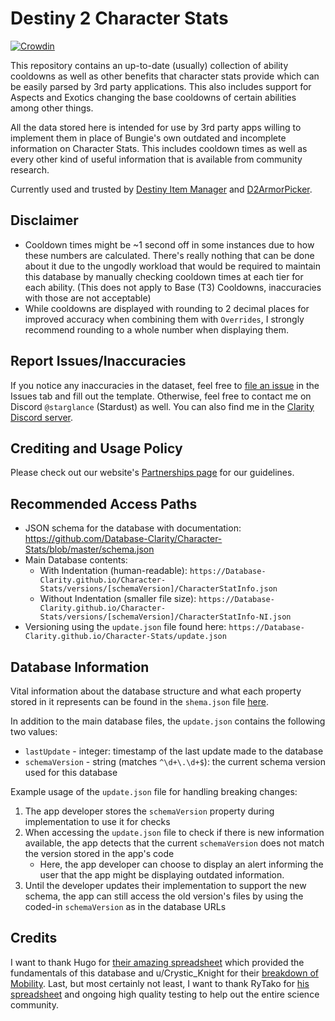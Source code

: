 # Destiny 2 Character Stats

[![Crowdin](https://badges.crowdin.net/clarity-d2-character-stats/localized.svg)](https://crowdin.com/project/clarity-d2-character-stats)

This repository contains an up-to-date (usually) collection of ability cooldowns as well as other benefits that character stats provide which can be easily parsed by 3rd party applications. This also includes support for Aspects and Exotics changing the base cooldowns of certain abilities among other things.

All the data stored here is intended for use by 3rd party apps willing to implement them in place of Bungie's own outdated and incomplete information on Character Stats. This includes cooldown times as well as every other kind of useful information that is available from community research.

Currently used and trusted by [Destiny Item Manager](https://dim.gg/) and [D2ArmorPicker](https://d2armorpicker.com/).

## Disclaimer

- Cooldown times might be ~1 second off in some instances due to how these numbers are calculated. There's really nothing that can be done about it due to the ungodly workload that would be required to maintain this database by manually checking cooldown times at each tier for each ability. (This does not apply to Base (T3) Cooldowns, inaccuracies with those are not acceptable)
- While cooldowns are displayed with rounding to 2 decimal places for improved accuracy when combining them with `Overrides`, I strongly recommend rounding to a whole number when displaying them.

## Report Issues/Inaccuracies

If you notice any inaccuracies in the dataset, feel free to [file an issue](https://github.com/Database-Clarity/Character-Stats/issues/new/choose) in the Issues tab and fill out the template.
Otherwise, feel free to contact me on Discord `@starglance` (Stardust) as well. You can also find me in the [Clarity Discord server](https://url.d2clarity.com/discord).

## Crediting and Usage Policy

Please check out our website's [Partnerships page](https://www.d2clarity.com/partnerships) for our guidelines.

## Recommended Access Paths

- JSON schema for the database with documentation: <https://github.com/Database-Clarity/Character-Stats/blob/master/schema.json>
- Main Database contents:
  - With Indentation (human-readable): `https://Database-Clarity.github.io/Character-Stats/versions/[schemaVersion]/CharacterStatInfo.json`
  - Without Indentation (smaller file size): `https://Database-Clarity.github.io/Character-Stats/versions/[schemaVersion]/CharacterStatInfo-NI.json`
- Versioning using the `update.json` file found here: `https://Database-Clarity.github.io/Character-Stats/update.json`

## Database Information

Vital information about the database structure and what each property stored in it represents can be found in the `shema.json` file [here](https://github.com/Database-Clarity/Character-Stats/blob/master/schema.json).

In addition to the main database files, the `update.json` contains the following two values:

- `lastUpdate` - integer: timestamp of the last update made to the database
- `schemaVersion` - string (matches `^\d+\.\d+$`): the current schema version used for this database

Example usage of the `update.json` file for handling breaking changes:

1. The app developer stores the `schemaVersion` property during implementation to use it for checks
2. When accessing the `update.json` file to check if there is new information available, the app detects that the current `schemaVersion` does not match the version stored in the app's code
    - Here, the app developer can choose to display an alert informing the user that the app might be displaying outdated information.
3. Until the developer updates their implementation to support the new schema, the app can still access the old version's files by using the coded-in `schemaVersion` as in the database URLs

## Credits

I want to thank Hugo for [their amazing spreadsheet](https://docs.google.com/spreadsheets/d/1LgOPdcdEmRvDxFq1ZgJkR9-U6KMsTvYTUSJgkqsLIqs/) which provided the fundamentals of this database and u/Crystic_Knight for their [breakdown of Mobility](https://www.reddit.com/r/DestinyTheGame/comments/ejw37c/breakdown_of_mobility_ultimate_edition/). Last, but most certainly not least, I want to thank RyTako for [his spreadsheet](https://docs.google.com/spreadsheets/d/1lEOY_Z0v5ZZVZJ1SVLJyleMBEG2a7KLq4aLIQA9zk0A/) and ongoing high quality testing to help out the entire science community.
